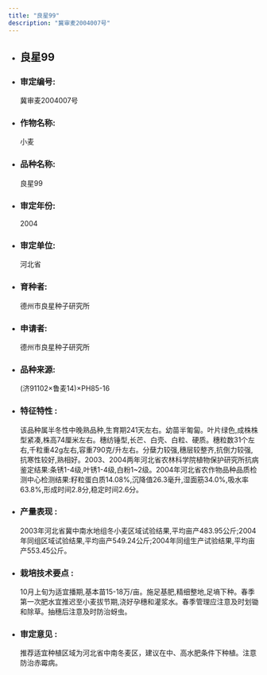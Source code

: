 ```yaml
---
title: "良星99"
description: "冀审麦2004007号"
---
```

* ## 良星99
* ###  审定编号:  
   冀审麦2004007号

*  ### 作物名称:  
   小麦

*   ###  品种名称: 
    良星99

*   ### 审定年份: 
    2004

*   ### 审定单位:  
    河北省

*   ### 育种者:  
    德州市良星种子研究所

*   ### 申请者:  
    德州市良星种子研究所

*   ### 品种来源:  
    (济91102×鲁麦14)×PH85-16

*   ### 特征特性 : 
    该品种属半冬性中晚熟品种,生育期241天左右。幼苗半匍匐。叶片绿色,成株株型紧凑,株高74厘米左右。穗纺锤型,长芒、白壳、白粒、硬质。穗粒数31个左右,千粒重42g左右,容重790克/升左右。分蘖力较强,穗层较整齐,抗倒力较强,抗寒性较好,熟相好。2003、2004两年河北省农林科学院植物保护研究所抗病鉴定结果:条锈1-4级,叶锈1-4级,白粉1~2级。2004年河北省农作物品种品质检测中心检测结果:籽粒蛋白质14.08%,沉降值26.3毫升,湿面筋34.0%,吸水率63.8%,形成时间2.8分,稳定时间2.6分。

*   ### 产量表现 : 
    2003年河北省冀中南水地组冬小麦区域试验结果,平均亩产483.95公斤;2004年同组区域试验结果,平均亩产549.24公斤;2004年同组生产试验结果,平均亩产553.45公斤。

*   ### 栽培技术要点 : 
    10月上旬为适宜播期,基本苗15-18万/亩。施足基肥,精细整地,足墒下种。春季第一次肥水宜推迟至小麦拔节期,浇好孕穗和灌浆水。春季管理应注意及时划锄和除草。抽穗后注意及时防治蚜虫。

*   ### 审定意见 : 
    推荐适宜种植区域为河北省中南冬麦区，建议在中、高水肥条件下种植。注意防治赤霉病。
